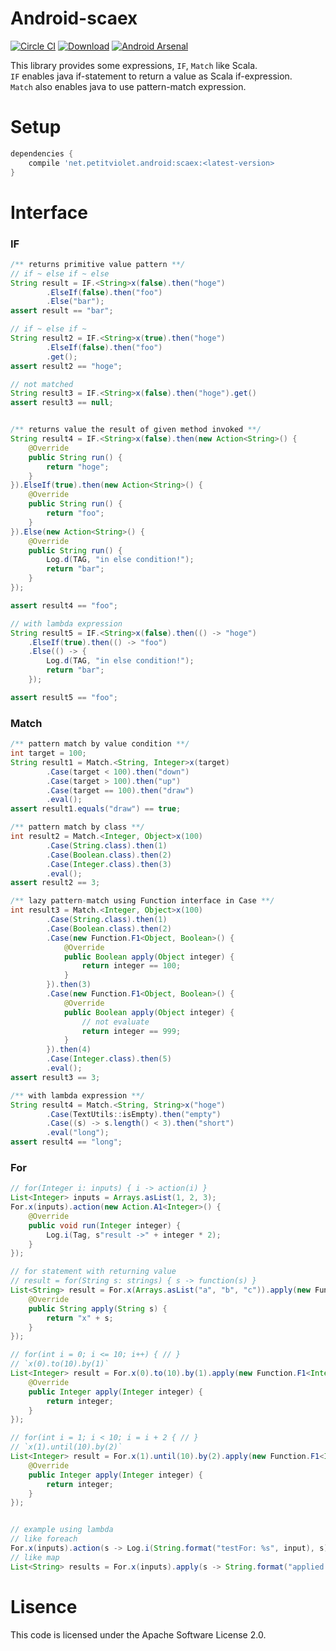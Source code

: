 # Android-scaex

[![Circle CI](https://circleci.com/gh/petitviolet/Android-scaex.svg?style=svg)](https://circleci.com/gh/petitviolet/Android-scaex)
[![Download](https://api.bintray.com/packages/petitviolet/maven/android-scaex/images/download.svg)](https://bintray.com/petitviolet/maven/android-scaex/\_latestVersion)
[![Android Arsenal](https://img.shields.io/badge/Android%20Arsenal-Android--scaex-green.svg?style=true)](https://android-arsenal.com/details/1/2859)

This library provides some expressions, `IF`, `Match` like Scala.  
`IF` enables java if-statement to return a value as Scala if-expression.  
`Match` also enables java to use pattern-match expression.

# Setup

```groovy
dependencies {
    compile 'net.petitviolet.android:scaex:<latest-version>
}
```

# Interface

### IF

```java
/** returns primitive value pattern **/
// if ~ else if ~ else
String result = IF.<String>x(false).then("hoge")
        .ElseIf(false).then("foo")
        .Else("bar");
assert result == "bar";

// if ~ else if ~
String result2 = IF.<String>x(true).then("hoge")
        .ElseIf(false).then("foo")
        .get();
assert result2 == "hoge";

// not matched
String result3 = IF.<String>x(false).then("hoge").get()
assert result3 == null;


/** returns value the result of given method invoked **/
String result4 = IF.<String>x(false).then(new Action<String>() {
    @Override
    public String run() {
        return "hoge";
    }
}).ElseIf(true).then(new Action<String>() {
    @Override
    public String run() {
        return "foo";
    }
}).Else(new Action<String>() {
    @Override
    public String run() {
        Log.d(TAG, "in else condition!");
        return "bar";
    }
});

assert result4 == "foo";

// with lambda expression
String result5 = IF.<String>x(false).then(() -> "hoge")
    .ElseIf(true).then(() -> "foo")
    .Else(() -> {
        Log.d(TAG, "in else condition!");
        return "bar";
    });

assert result5 == "foo";
```

### Match

```java
/** pattern match by value condition **/
int target = 100;
String result1 = Match.<String, Integer>x(target)
        .Case(target < 100).then("down")
        .Case(target > 100).then("up")
        .Case(target == 100).then("draw")
        .eval();
assert result1.equals("draw") == true;

/** pattern match by class **/
int result2 = Match.<Integer, Object>x(100)
		.Case(String.class).then(1)
		.Case(Boolean.class).then(2)
		.Case(Integer.class).then(3)
		.eval();
assert result2 == 3;

/** lazy pattern-match using Function interface in Case **/
int result3 = Match.<Integer, Object>x(100)
		.Case(String.class).then(1)
		.Case(Boolean.class).then(2)
		.Case(new Function.F1<Object, Boolean>() {
			@Override
			public Boolean apply(Object integer) {
				return integer == 100;
			}
		}).then(3)
		.Case(new Function.F1<Object, Boolean>() {
			@Override
			public Boolean apply(Object integer) {
                // not evaluate
				return integer == 999;
			}
		}).then(4)
		.Case(Integer.class).then(5)
		.eval();
assert result3 == 3;

/** with lambda expression **/
String result4 = Match.<String, String>x("hoge")
        .Case(TextUtils::isEmpty).then("empty")
        .Case((s) -> s.length() < 3).then("short")
        .eval("long");
assert result4 == "long";
```

### For

```java
// for(Integer i: inputs) { i -> action(i) }
List<Integer> inputs = Arrays.asList(1, 2, 3);
For.x(inputs).action(new Action.A1<Integer>() {
    @Override
    public void run(Integer integer) {
        Log.i(Tag, s"result ->" + integer * 2);
    }
});

// for statement with returning value
// result = for(String s: strings) { s -> function(s) }
List<String> result = For.x(Arrays.asList("a", "b", "c")).apply(new Function.F1<String, String>() {
    @Override
    public String apply(String s) {
        return "x" + s;
    }
});

// for(int i = 0; i <= 10; i++) { // }
// `x(0).to(10).by(1)`
List<Integer> result = For.x(0).to(10).by(1).apply(new Function.F1<Integer, Integer>() {
    @Override
    public Integer apply(Integer integer) {
        return integer;
    }
});

// for(int i = 1; i < 10; i = i + 2 { // }
// `x(1).until(10).by(2)`
List<Integer> result = For.x(1).until(10).by(2).apply(new Function.F1<Integer, Integer>() {
    @Override
    public Integer apply(Integer integer) {
        return integer;
    }
});


// example using lambda
// like foreach
For.x(inputs).action(s -> Log.i(String.format("testFor: %s", input), s));
// like map
List<String> results = For.x(inputs).apply(s -> String.format("applied: %s: %s", input, s));
```

# Lisence

This code is licensed under the Apache Software License 2.0.

